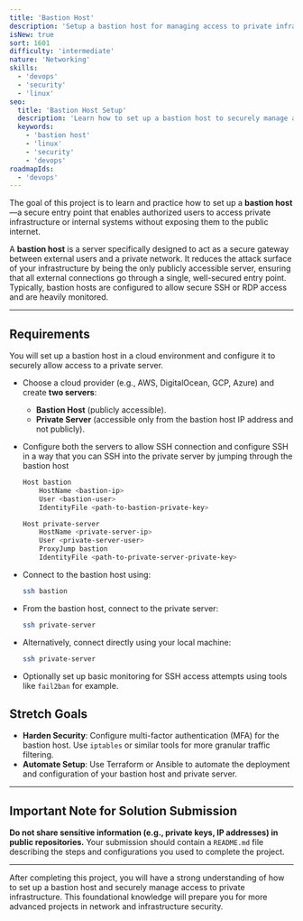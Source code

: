 ```yaml
---
title: 'Bastion Host'
description: 'Setup a bastion host for managing access to private infrastructure.'
isNew: true
sort: 1601
difficulty: 'intermediate'
nature: 'Networking'
skills:
  - 'devops'
  - 'security'
  - 'linux'
seo:
  title: 'Bastion Host Setup'
  description: 'Learn how to set up a bastion host to securely manage access to your private infrastructure.'
  keywords:
    - 'bastion host'
    - 'linux'
    - 'security'
    - 'devops'
roadmapIds:
  - 'devops'
---
```


The goal of this project is to learn and practice how to set up a **bastion host**—a secure entry point that enables authorized users to access private infrastructure or internal systems without exposing them to the public internet.

A **bastion host** is a server specifically designed to act as a secure gateway between external users and a private network. It reduces the attack surface of your infrastructure by being the only publicly accessible server, ensuring that all external connections go through a single, well-secured entry point. Typically, bastion hosts are configured to allow secure SSH or RDP access and are heavily monitored.

---

## Requirements

You will set up a bastion host in a cloud environment and configure it to securely allow access to a private server.

- Choose a cloud provider (e.g., AWS, DigitalOcean, GCP, Azure) and create **two servers**:
  - **Bastion Host** (publicly accessible).
  - **Private Server** (accessible only from the bastion host IP address and not publicly).

- Configure both the servers to allow SSH connection and configure SSH in a way that you can SSH into the private server by jumping through the bastion host

   ```bash
   Host bastion
       HostName <bastion-ip>
       User <bastion-user>
       IdentityFile <path-to-bastion-private-key>

   Host private-server
       HostName <private-server-ip>
       User <private-server-user>
       ProxyJump bastion
       IdentityFile <path-to-private-server-private-key>
   ```

- Connect to the bastion host using:
  ```bash
  ssh bastion
  ```
- From the bastion host, connect to the private server:
  ```bash
  ssh private-server
  ```
- Alternatively, connect directly using your local machine:
  ```bash
  ssh private-server
  ```

- Optionally set up basic monitoring for SSH access attempts using tools like `fail2ban` for example.

## Stretch Goals

- **Harden Security**: Configure multi-factor authentication (MFA) for the bastion host. Use `iptables` or similar tools for more granular traffic filtering.
- **Automate Setup**: Use Terraform or Ansible to automate the deployment and configuration of your bastion host and private server.

---

## Important Note for Solution Submission

**Do not share sensitive information (e.g., private keys, IP addresses) in public repositories.** Your submission should contain a `README.md` file describing the steps and configurations you used to complete the project.

---

After completing this project, you will have a strong understanding of how to set up a bastion host and securely manage access to private infrastructure. This foundational knowledge will prepare you for more advanced projects in network and infrastructure security.